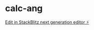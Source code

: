 # calc-ang

[Edit in StackBlitz next generation editor ⚡️](https://stackblitz.com/~/github.com/daneil-7/calc-ang)